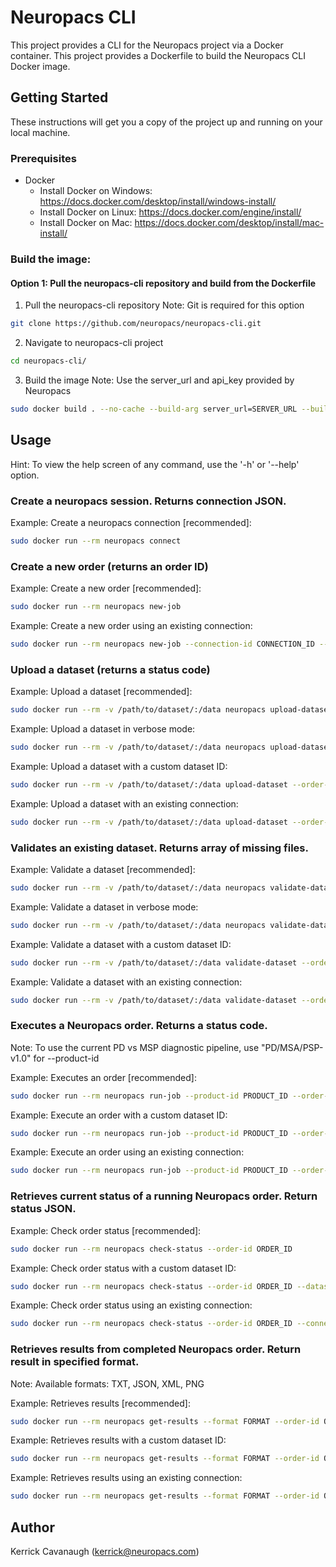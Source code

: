 # Neuropacs CLI

This project provides a CLI for the Neuropacs project via a Docker container. This project provides a Dockerfile to build the Neuropacs CLI Docker image.

## Getting Started

These instructions will get you a copy of the project up and running on your local machine.

### Prerequisites

- Docker
  - Install Docker on Windows: https://docs.docker.com/desktop/install/windows-install/
  - Install Docker on Linux: https://docs.docker.com/engine/install/
  - Install Docker on Mac: https://docs.docker.com/desktop/install/mac-install/

### Build the image:

#### Option 1: Pull the neuropacs-cli repository and build from the Dockerfile

1. Pull the neuropacs-cli repository
   Note: Git is required for this option

```bash
git clone https://github.com/neuropacs/neuropacs-cli.git
```

2. Navigate to neuropacs-cli project

```bash
cd neuropacs-cli/
```

3. Build the image
   Note: Use the server_url and api_key provided by Neuropacs

```bash
sudo docker build . --no-cache --build-arg server_url=SERVER_URL --build-arg api_key=API_KEY -t neuropacs
```

## Usage

Hint: To view the help screen of any command, use the '-h' or '--help' option.

### Create a neuropacs session. Returns connection JSON.

Example: Create a neuropacs connection [recommended]:

```bash
sudo docker run --rm neuropacs connect
```

### Create a new order (returns an order ID)

Example: Create a new order [recommended]:

```bash
sudo docker run --rm neuropacs new-job
```

Example: Create a new order using an existing connection:

```bash
sudo docker run --rm neuropacs new-job --connection-id CONNECTION_ID --aes-key AES_KEY
```

### Upload a dataset (returns a status code)

Example: Upload a dataset [recommended]:

```bash
sudo docker run --rm -v /path/to/dataset/:/data neuropacs upload-dataset --order-id ORDER_ID
```

Example: Upload a dataset in verbose mode:

```bash
sudo docker run --rm -v /path/to/dataset/:/data neuropacs upload-dataset -v --order-id ORDER_ID
```

Example: Upload a dataset with a custom dataset ID:

```bash
sudo docker run --rm -v /path/to/dataset/:/data upload-dataset --order-id ORDER_ID --dataset-id DATASET_ID
```

Example: Upload a dataset with an existing connection:

```bash
sudo docker run --rm -v /path/to/dataset/:/data upload-dataset --order-id ORDER_ID --connection-id CONNECTION_ID --aes-key AES_KEY
```

### Validates an existing dataset. Returns array of missing files.

Example: Validate a dataset [recommended]:

```bash
sudo docker run --rm -v /path/to/dataset/:/data neuropacs validate-dataset --order-id ORDER_ID
```

Example: Validate a dataset in verbose mode:

```bash
sudo docker run --rm -v /path/to/dataset/:/data neuropacs validate-dataset -v --order-id ORDER_ID
```

Example: Validate a dataset with a custom dataset ID:

```bash
sudo docker run --rm -v /path/to/dataset/:/data validate-dataset --order-id ORDER_ID --dataset-id DATASET_ID
```

Example: Validate a dataset with an existing connection:

```bash
sudo docker run --rm -v /path/to/dataset/:/data validate-dataset --order-id ORDER_ID --connection-id CONNECTION_ID --aes-key AES_KEY
```

### Executes a Neuropacs order. Returns a status code.

Note: To use the current PD vs MSP diagnostic pipeline, use "PD/MSA/PSP-v1.0" for --product-id

Example: Executes an order [recommended]:

```bash
sudo docker run --rm neuropacs run-job --product-id PRODUCT_ID --order-id ORDER_ID
```

Example: Execute an order with a custom dataset ID:

```bash
sudo docker run --rm neuropacs run-job --product-id PRODUCT_ID --order-id ORDER_ID --dataset-id DATASET_ID
```

Example: Execute an order using an existing connection:

```bash
sudo docker run --rm neuropacs run-job --product-id PRODUCT_ID --order-id ORDER_ID --connection-id CONNECTION_ID --aes-key AES_KEY
```

### Retrieves current status of a running Neuropacs order. Return status JSON.

Example: Check order status [recommended]:

```bash
sudo docker run --rm neuropacs check-status --order-id ORDER_ID
```

Example: Check order status with a custom dataset ID:

```bash
sudo docker run --rm neuropacs check-status --order-id ORDER_ID --dataset-id DATASET_ID
```

Example: Check order status using an existing connection:

```bash
sudo docker run --rm neuropacs check-status --order-id ORDER_ID --connection-id CONNECTION_ID --aes-key AES_KEY
```

### Retrieves results from completed Neuropacs order. Return result in specified format.

Note: Available formats: TXT, JSON, XML, PNG

Example: Retrieves results [recommended]:

```bash
sudo docker run --rm neuropacs get-results --format FORMAT --order-id ORDER_ID
```

Example: Retrieves results with a custom dataset ID:

```bash
sudo docker run --rm neuropacs get-results --format FORMAT --order-id ORDER_ID --dataset-id DATASET_ID
```

Example: Retrieves results using an existing connection:

```bash
sudo docker run --rm neuropacs get-results --format FORMAT --order-id ORDER_ID --connection-id CONNECTION_ID --aes-key AES_KEY
```

## Author

Kerrick Cavanaugh (kerrick@neuropacs.com)

```

```

